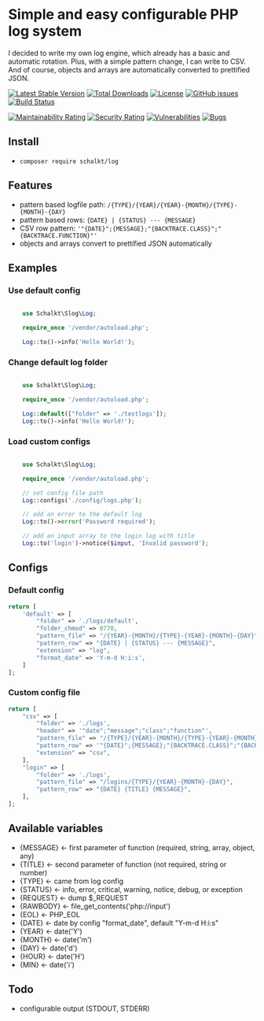 # Simple and easy configurable PHP log system

I decided to write my own log engine, which already has a basic and automatic rotation. Plus, with a simple pattern change, I can write to CSV. And of course, objects and arrays are automatically converted to prettified JSON.

[![Latest Stable Version](https://poser.pugx.org/schalkt/log/v)](//packagist.org/packages/schalkt/log) [![Total Downloads](https://poser.pugx.org/schalkt/log/downloads)](//packagist.org/packages/schalkt/log) [![License](https://poser.pugx.org/schalkt/log/license)](//packagist.org/packages/schalkt/log)
[![GitHub issues](https://img.shields.io/github/issues/schalkt/log.svg?style=flat-square)](https://github.com/schalkt/log/issues)
[![Build Status](https://travis-ci.org/schalkt/log.svg?branch=master)](https://travis-ci.org/schalkt/log)


[![Maintainability Rating](https://sonarcloud.io/api/project_badges/measure?project=schalkt_log&metric=sqale_rating)](https://sonarcloud.io/dashboard?id=schalkt_log)
[![Security Rating](https://sonarcloud.io/api/project_badges/measure?project=schalkt_log&metric=security_rating)](https://sonarcloud.io/dashboard?id=schalkt_log)
[![Vulnerabilities](https://sonarcloud.io/api/project_badges/measure?project=schalkt_log&metric=vulnerabilities)](https://sonarcloud.io/dashboard?id=schalkt_log)
[![Bugs](https://sonarcloud.io/api/project_badges/measure?project=schalkt_log&metric=bugs)](https://sonarcloud.io/dashboard?id=schalkt_log)

## Install

- `composer require schalkt/log`

## Features

- pattern based logfile path: `/{TYPE}/{YEAR}/{YEAR}-{MONTH}/{TYPE}-{MONTH}-{DAY}`
- pattern based rows: `{DATE} | {STATUS} --- {MESSAGE}`
- CSV row pattern: `'"{DATE}";{MESSAGE};"{BACKTRACE.CLASS}";"{BACKTRACE.FUNCTION}"'`
- objects and arrays convert to prettified JSON automatically

## Examples

### Use default config

```php

    use Schalkt\Slog\Log;

    require_once '/vendor/autoload.php';

    Log::to()->info('Hello World!');

```

### Change default log folder

```php

    use Schalkt\Slog\Log;

    require_once '/vendor/autoload.php';

    Log::default(["folder" => './testlogs']);
    Log::to()->info('Hello World!');

```

### Load custom configs

```php

    use Schalkt\Slog\Log;

    require_once '/vendor/autoload.php';

    // set config file path
    Log::configs('./config/logs.php');

    // add an error to the default log
    Log::to()->error('Password required');

    // add an input array to the login log with title
    Log::to('login')->notice($input, 'Invalid password');

```

## Configs

### Default config

```php
return [
    'default' => [
        "folder" => './logs/default',
        "folder_chmod" => 0770,
        "pattern_file" => "/{YEAR}-{MONTH}/{TYPE}-{YEAR}-{MONTH}-{DAY}",
        "pattern_row" => "{DATE} | {STATUS} --- {MESSAGE}",
        "extension" => "log",
        "format_date" => 'Y-m-d H:i:s',
    ]
];
```

### Custom config file

```php
return [
    "csv" => [
        "folder" => './logs',
        "header" => '"date";"message";"class";"function"',
        "pattern_file" => "/{TYPE}/{YEAR}-{MONTH}/{TYPE}-{YEAR}-{MONTH}-{DAY}",
        "pattern_row" => '"{DATE}";{MESSAGE};"{BACKTRACE.CLASS}";"{BACKTRACE.FUNCTION}"',
        "extension" => "csv",
    ],
    "login" => [
        "folder" => './logs',
        "pattern_file" => "/logins/{TYPE}/{YEAR}-{MONTH}-{DAY}",
        "pattern_row" => "{DATE} {TITLE} {MESSAGE}",
    ],
];
```

## Available variables

- {MESSAGE} <- first parameter of function (required, string, array, object, any)
- {TITLE} <- second parameter of function (not required, string or number)
- {TYPE} <- came from log config
- {STATUS} <- info, error, critical, warning, notice, debug, or exception
- {REQUEST} <- dump $_REQUEST
- {RAWBODY} <- file_get_contents('php://input')
- {EOL} <- PHP_EOL
- {DATE} <- date by config "format_date", default "Y-m-d H:i:s"
- {YEAR} <- date('Y')
- {MONTH} <- date('m')
- {DAY} <- date('d')
- {HOUR} <- date('H')
- {MIN} <- date('i')

## Todo

- configurable output (STDOUT, STDERR)
